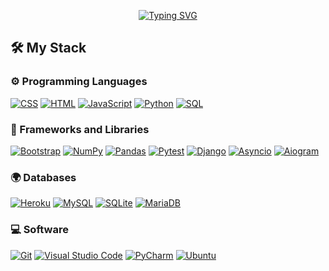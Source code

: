 <p align="center">
<a href="https://git.io/typing-svg"><img src="https://readme-typing-svg.demolab.com?font=Fira+Code&duration=3500&pause=200&color=F75D44& center=true&vCenter=true&multiline=true&width=700&height=170&size=35&lines=%2F%2F%2F%2F+Junior+Python+developer+%2F%2F%2F%2F;%2F%2F%2F%2F+Learning+some+stuff+%2F%2F%2F%2F;%2F%2F%2F%2F+Coding+some+stuff+%2F%2F%2F%2F" alt="Typing SVG" /></a>
</p>

<summary><h2>🛠️ My Stack</h2></summary>

<h3>⚙️ Programming Languages</h3>

<p>
      <a href="https://github.com/search?q=user%3ANeo-Gar+language%3Acss"><img alt="CSS" src="https://img.shields.io/badge/CSS-1572B6.svg?logo=css3&logoColor=white"></a>
      <a href="https://github.com/search?q=user%3ANeo-Gar+language%3Ahtml"><img alt="HTML" src="https://img.shields.io/badge/HTML-E34F26.svg?logo=html5&logoColor=white"></a>
      <a href="https://github.com/search?q=user%3ANeo-Gar+language%3Ajavascript"><img alt="JavaScript" src="https://img.shields.io/badge/JavaScript-F7DF1E.svg?logo=javascript&logoColor=black"></a>
      <a href="https://github.com/search?q=user%3ANeo-Gar+language%3Apython"><img alt="Python" src="https://img.shields.io/badge/Python-14354C.svg?logo=python&logoColor=white"></a>
      <a href="https://github.com/search?q=user%3ANeo-Gar+language%3Asql"><img alt="SQL" src="https://custom-icon-badges.demolab.com/badge/SQL-025E8C.svg?logo=database&logoColor=white"></a>
</p>

<h3>📕 Frameworks and Libraries</h3>

<p>
      <a href="#"><img alt="Bootstrap" src="https://img.shields.io/badge/Bootstrap-7952B3.svg?logo=bootstrap&logoColor=white"></a>
      <a href="#"><img alt="NumPy" src="https://img.shields.io/badge/Numpy-013243.svg?logo=numpy&logoColor=white"></a>
      <a href="#"><img alt="Pandas" src="https://img.shields.io/badge/Pandas-150458.svg?logo=pandas&logoColor=white"></a>
      <a href="#"><img alt="Pytest" src="https://img.shields.io/badge/Pytest-0A9EDC.svg?logo=pytest&logoColor=white"></a>
      <a href="#"><img alt="Django" src="https://img.shields.io/badge/-Django-092E20.svg?logo=django&style=flat"></a>
      <a href="#"><img alt="Asyncio" src="https://img.shields.io/badge/Asyncio-F7DF1E?&logo=Python&logoColor=black"></a>
      <a href="#"><img alt="Aiogram" src="https://img.shields.io/badge/Aiogram-025E8C?&logo=telegram"></a>


</p>

<h3>🌍 Databases</h3>

<p>
      <a href="#"><img alt="Heroku" src="https://img.shields.io/badge/Heroku-430098.svg?logo=heroku&logoColor=white"></a>
      <a href="#"><img alt="MySQL" src="https://img.shields.io/badge/MySQL-00f.svg?logo=mysql&logoColor=white"></a>
      <a href="#"><img alt="SQLite" src="https://img.shields.io/badge/SQLite-07405e.svg?logo=sqlite&logoColor=white"></a>
      <a href="#"><img alt="MariaDB" src="https://img.shields.io/badge/MariaDB-003545.svg?logo=mariadb&logoColor=white"></a>
</p>

<h3>💻 Software</h3>

<p>
      <a href="#"><img alt="Git" src="https://img.shields.io/badge/Git-F05033.svg?logo=git&logoColor=white"></a>
      <a href="#"><img alt="Visual Studio Code" src="https://img.shields.io/badge/Visual%20Studio%20Code-0078d7.svg?logo=visual-studio-code&logoColor=white"></a>
      <a href="#"><img alt="PyCharm" src="https://img.shields.io/badge/PyCharm-218457?&logo=pycharm&logoColor=white"></a>
      <a href="#"><img alt="Ubuntu" src="https://img.shields.io/badge/Ubuntu%2022.04%20LTS-E95420?&logo=ubuntu&logoColor=white"></a>
</p>
